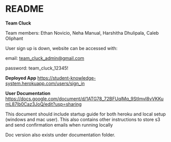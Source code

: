 # README

**Team Cluck**

Team members: Ethan Novicio, Neha Manual, Harshitha Dhulipala, Caleb Oliphant

User sign up is down, website can be accessed with:

email: team_cluck_admin@gmail.com

password: team_cluck_12345!


**Deployed App**
https://student-knowledge-system.herokuapp.com/users/sign_in


**User Documentation**
https://docs.google.com/document/d/1ATG78_72BFUqlMq_9StImvI8vVKKumL87lb0Caz3JoQ/edit?usp=sharing

This document should include startup guide for both heroku and local setup (windows and mac user). This also contains other instructions to store s3 and send confirmation emails when running locally

Doc version also exists under documentation folder.
